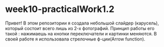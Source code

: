 # week10-practicalWork1.2

Привет!
В этом репозитории я создала небольшой слайдер (карусель), который состоит всего лишь из 2-х фотографий. Принцип работы его такой : нажимаешь на кнопки переключатели и картинки меняются.
В своей работе я использовала стрелочные ф-ции(Arrow function).

